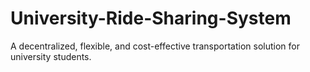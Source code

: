 # University-Ride-Sharing-System
A decentralized, flexible, and cost-effective transportation solution for university students.
